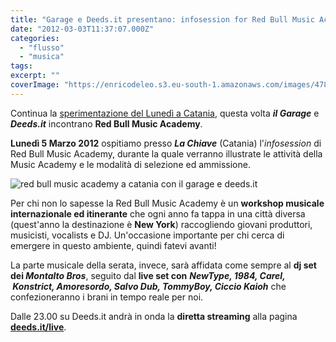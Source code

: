 ```yaml
---
title: "Garage e Deeds.it presentano: infosession for Red Bull Music Academy 2012"
date: "2012-03-03T11:37:07.000Z"
categories:
  - "flusso"
  - "musica"
tags:
excerpt: ""
coverImage: "https://enricodeleo.s3.eu-south-1.amazonaws.com/images/478395_3154764882006_1651720365_2727919_242013595_o1.jpg"
---
```


Continua la [sperimentazione del Lunedì a Catania](http://blog.enricodeleo.com/esperimenti-live-a-catania/), questa volta _**il Garage**_ e _**Deeds.it**_ incontrano **Red Bull Music Academy**.

**Lunedì 5 Marzo 2012** ospitiamo presso _**La Chiave**_ (Catania) l'_infosession_ di Red Bull Music Academy, durante la quale verranno illustrate le attività della Music Academy e le modalità di selezione ed ammissione.

![](https://enricodeleo.s3.eu-south-1.amazonaws.com/uploads/2012/03/478395_3154764882006_1651720365_2727919_242013595_o1.jpg "red bull music academy a catania con il garage e deeds.it")

Per chi non lo sapesse la Red Bull Music Academy è un **workshop musicale internazionale ed itinerante** che ogni anno fa tappa in una città diversa (quest'anno la destinazione è **New York**) raccogliendo giovani produttori, musicisti, vocalists e DJ. Un'occasione importante per chi cerca di emergere in questo ambiente, quindi fatevi avanti!

La parte musicale della serata, invece, sarà affidata come sempre al **dj set dei _Montalto Bros_**, seguito dal **live set con** _**NewType, 1984, Carel,  Konstrict, Amoresordo, Salvo Dub, TommyBoy, Ciccio Kaioh**_ che confezioneranno i brani in tempo reale per noi.

Dalle 23.00 su Deeds.it andrà in onda la **diretta streaming** alla pagina [**deeds.it/live**](http://deeds.it/live).
